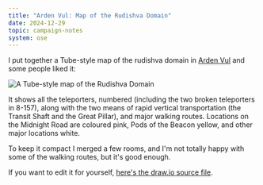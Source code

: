 ```yaml
---
title: "Arden Vul: Map of the Rudishva Domain"
date: 2024-12-29
topic: campaign-notes
system: ose
---
```


I put together a Tube-style map of the rudishva domain in [Arden Vul][] and some
people liked it:

![A Tube-style map of the Rudishva Domain][img]

It shows all the teleporters, numbered (including the two broken teleporters in
8-157), along with the two means of rapid vertical transportation (the Transit
Shaft and the Great Pillar), and major walking routes.  Locations on the
Midnight Road are coloured pink, Pods of the Beacon yellow, and other major
locations white.

To keep it compact I merged a few rooms, and I'm not totally happy with some of
the walking routes, but it's good enough.

If you want to edit it for yourself, [here's the draw.io source file][src].

[Arden Vul]: https://www.drivethrurpg.com/en/product/307787/Arden-Vul-Bundle-BUNDLE
[img]: post/arden-vul-rudishva-domain/map.png
[src]: post/arden-vul-rudishva-domain/source.drawio
